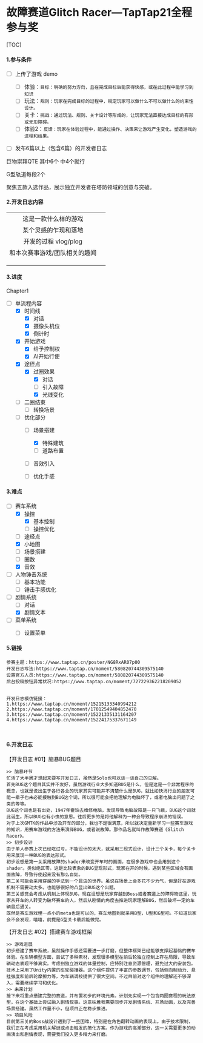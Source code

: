 # 故障赛道Glitch Racer—TapTap21全程参与奖

[TOC]

#### 1.参与条件

- [ ] 上传了游戏 demo
    - [ ] 体验：`目标：明确的努力方向，且在完成目标后能获得快感，或在此过程中能学习到知识`
    - [ ] 玩法：`规则：玩家在完成目标的过程中，规定玩家可以做什么不可以做什么的约束性设计。`
    - [ ] 关卡：`挑战：通过玩法、规则、关卡设计等形成的，让玩家无法直接达成目标的有形或无形障碍。`
    - [ ] 体验2：`反馈：玩家在体验过程中，能通过操作、决策来让游戏产生变化，塑造游戏的进程和结果。`
- [ ] 发布6篇以上（包含6篇）的开发者日志











巨物崇拜QTE 其中6个 中4个就行

G型轨道每段2个









聚焦五款入选作品，展示独立开发者在塔防领域的创意与突破。

#### 2.开发日志内容

|                               |      |
| :---------------------------: | ---- |
|     这是一款什么样的游戏      |      |
|     某个灵感的乍现和落地      |      |
|     开发的过程 vlog/plog      |      |
| 和本次赛事游戏/团队相关的趣闻 |      |
|                               |      |
|                               |      |
|                               |      |

#### 3.进度

Chapter1

- [ ] 单流程内容
    - [x] 时间线
        - [x] 对话
        - [x] 摄像头机位
        - [x] 倒计时
    - [x] 开始游戏
        - [x] 给予控制权
        - [x] AI开始行使
    - [x] 途径点
        - [x] 过圈效果
            - [x] 对话
            - [ ] 引入故障
            - [x] 光线变化
    - [ ] 二圈结束
        - [ ] 转换场景
    - [ ] 优化部分
        - [ ] 场景搭建
            - [x] 特殊建筑
            - [ ] 道路布置
        - [ ] 音效引入
        - [ ] 优化手感



#### 3.难点

- [ ] 赛车系统
    - [x] 操控
        - [x] 基本控制
        - [ ] 操控优化
    - [ ] 途经点
    - [x] 小地图
    - [ ] 场景搭建
    - [ ] 圈数
    - [x] 音效
- [ ] 人物锤击系统
    - [ ] 基本功能
    - [ ] 锤击手感优化
- [ ] 剧情系统
    - [ ] 对话
    - [x] 剧情文本
- [ ] 菜单系统
    - [ ] 设置菜单









#### 5.链接

```
参赛主题：https://www.taptap.cn/poster/NG8RxAR07p00
开发日志写法:https://www.taptap.cn/moment/580820744309575140
设置官方人员:https://www.taptap.cn/moment/580820744309575140
后台投稿按钮异常状况:https://www.taptap.cn/moment/727229362218209052


开发日志模仿链接：
1.https://www.taptap.cn/moment/15215133340994212
2.https://www.taptap.cn/moment/17012549404852470
3.https://www.taptap.cn/moment/15221335131164207
4.https://www.taptap.cn/moment/15224175337671149



```

#### 6.开发日志

【开发日志 #01】脑暴BUG题目

```
>> 脑暴环节
忙活了大半周才想起来要写开发日志，虽然是Solo也可以谈一谈自己的见解。
首先BUG这个题目其实并不友好，虽然游戏行业大多知道BUG是什么，但是这是一个非常程序的概念，也就是说出生于各行各业的玩家其实可能并不清楚什么是BUG，就比如快消行业的朋友可能一辈子也未必能接触到BUG这个词，所以很可能会把他理解为电脑坏了，或者电脑出问题了之类的等等。
BUG这个词也是有出处，1947年霍珀去维修电脑，发现导致电脑故障是一只飞蛾，BUG这个词就此诞生。所以BUG也有小虫的意思。往后更多的是将他解释为一种会导致程序崩溃的错误。
对于上次GMTK的作品中涉及开车的部分，我也不是很满意，所以就决定重新学习一些赛车游戏的知识，用赛车游戏的方法来演绎BUG，或者说故障。那作品名就叫作故障赛道《Glitch Racer》。
>> 初步设计
由于单人参赛上次已经吃过亏，不能设计的太大，就采用三段式设计，设计三个关卡，每个关卡用来展现一种BUG的表达形式。
初步设想是第一关采用故障的shader来改变开车时的画面，在很多游戏中也会用到这个shader。类似绝区零。这是比较表象的BUG显现形式，玩家在开的时候，遇到某些区域会有画面故障，导致行使起来没有那么自如。
第二关可能会采用穿越的手法到一个昆虫的世界。虽说在场景上会多花不少力气，但是好在游戏机制不需要动太多。也能够很好的凸显出BUG这个出题。
第三关感觉会考虑从机制上体现BUG，现在设想是玩家穿越到Boss或者赛道上的障碍物这里，玩家从开车的人转变为破坏赛车的人，然后从剧情的角度去推进玩家理解BUG，然后破坏一定的车辆最后通关。
既然是赛车游戏埋一点小的meta也是可以的，赛车地图到就采用B型，U型和G型吧。不知道玩家会不会发现，嘻嘻，前提是G型关卡最后能做完。
```

【开发日志 #02】搭建赛车游戏框架

```
>> 游戏进展
初步搭建了赛车系统，虽然操作手感还需要进一步打磨，但整体框架已经能够支撑起基础的赛车体验。在车辆模型方面，尝试了多种素材，发现很多模型在前后轮独立控制上存在局限，导致车辆动态表现不够真实。考虑到独立游戏的体量控制，应特别注意资源管理，避免过大的安装包。技术上采用了Unity内置的车轮碰撞器。这个组件提供了丰富的参数调节，包括侧向制动力、悬挂强度和前后轮摩擦力等，为车辆调校提供了很大空间。不过目前对这个组件的理解还不够深入，需要继续学习和优化。
>> 未来计划
接下来将重点搭建完整的赛道，并布置初步的环境元素。计划先实现一个包含两圈赛程的玩法原型，在这个基础上尝试融入剧情叙事。这意味着我需要同步开发剧情系统、开场动画，以及完善场景搭建。虽然工作量不小，但项目正在稳步推进。
>> 项目风险
目前第三关的Boss战设计遇到了一些困难，特别是在角色翻转动画的表现上。由于技术限制，我们正在考虑采用机关解谜或点击触发的简化方案。作为游戏的高潮部分，这一关需要更多的动画演出和剧情表现，需要我们投入更多精力来打磨。
```

